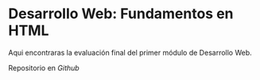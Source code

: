 # Desarrollo Web: Fundamentos en HTML

Aqui encontraras la evaluación final del primer módulo de Desarrollo Web.

Repositorio en _Github_
